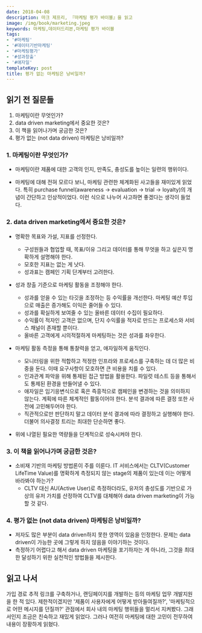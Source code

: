 ```yaml
---
date: 2018-04-08
description: 마크 제프리, 『마케팅 평가 바이블』을 읽고
image: /img/book/marketing.jpeg
keywords: 마케팅,데이터드리븐,마케팅 평가 바이블
tags:
- '#마케팅'
- '#데이터기반마케팅'
- '#마케팅평가'
- '#성과창출'
- '#애자일'
templateKey: post
title: 평가 없는 마케팅은 낭비일까?
---
```


## 읽기 전 질문들

1. 마케팅이란 무엇인가?
2. data driven marketing에서 중요한 것은?
3. 이 책을 읽어나가며 궁금한 것은?
4. 평가 없는 (not data driven) 마케팅은 낭비일까?

### 1. 마케팅이란 무엇인가?

- 마케팅이란 제품에 대한 고객의 인지, 만족도, 충성도를 높이는 일련의 행위이다.

- 마케팅에 대해 전혀 모르다 보니, 마케팅 관련한 체계화된 사고들을 재미있게 읽었다. 특히 purchase funnel(awareness -> evaluation -> trial -> loyalty)의 개념이 간단하고 인상적이었다. 이런 식으로 나누어 사고하면 좋겠다는 생각이 들었다.

### 2. data driven marketing에서 중요한 것은?

- 명확한 목표와 가설, 지표를 선정한다.

    - 구성원들과 협업할 때, 목표/이유 그리고 데이터를 통해 무엇을 하고 싶은지 명확하게 설명해야 한다.
    - 모호한 지표는 없는 게 낫다.
    - 성과표는 캠페인 기획 단계부터 고려한다.
- 성과 창출 기준으로 마케팅 활동을 조정해야 한다.
    - 성과를 얻을 수 있는 타깃을 조정하는 등 수익률을 개선한다. 마케팅 예산 투입으로 매출은 증가해도 이익은 줄어들 수 있다.
    - 성과를 확실하게 보여줄 수 있는 올바른 데이터 수집이 필요하다.
    - 수익률이 적자인 고객은 없으며, 단지 수익률을 적자로 만드는 프로세스와 서비스 채널이 존재할 뿐이다.
    - 올바른 고객에게 시의적절하게 마케팅하는 것은 성과를 좌우한다.
- 마케팅 활동 측정을 통해 통찰력을 얻고, 애자일하게 움직인다.
    - 모니터링을 위한 적합하고 적정한 인프라와 프로세스를 구축하는 데 더 많은 비중을 둔다. 이때 요구사항이 모호하면 큰 비용을 치를 수 있다.
    - 인과관계 파악을 위해 통제된 접근 방법을 활용한다. 파일럿 테스트 등을 통해서도 통제된 환경을 만들어낼 수 있다.
    - 애자일은 임기응변식으로 혹은 즉흥적으로 캠페인을 변경하는 것을 의미하지 않는다. 계획에 따른 체계적인 활동이어야 한다. 분석 결과에 따른 결정 또한 사전에 고민해두어야 한다.
    - 직관적으로만 판단하지 말고 데이터 분석 결과에 따라 결정하고 실행해야 한다. 더불어 의사결정 트리는 최대한 단순하면 좋다.
- 위에 나열된 필요한 역량들을 단계적으로 성숙시켜야 한다.

### 3. 이 책을 읽어나가며 궁금한 것은?

- 소비재 기반의 마케팅 방법론이 주를 이룬다. IT 서비스에서는 CLTV(Customer LifeTime Value)를 명확하게 측정되지 않는 stage의 제품이 있는데 이는 어떻게 바라봐야 하는가?
    - CLTV 대신 AU(Active User)로 측정하더라도, 유저의 충성도를 기반으로 가상의 유저 가치를 산정하여 CLTV를 대체해야 data driven marketing이 가능할 것 같다.

### 4. 평가 없는 (not data driven) 마케팅은 낭비일까?

- 저자도 많은 부분이 data driven하지 못한 영역이 있음을 인정한다. 문제는 data driven이 가능한 곳에 그렇게 하지 않음을 이야기하는 것이다.
- 측정하기 어렵다고 해서 data driven 마케팅을 포기하자는 게 아니라, 그것을 최대한 달성하기 위한 실천적인 방법들을 제시한다.

## 읽고 나서

가입 경로 추적 링크를 구축하거나, 랜딩페이지를 개발하는 등의 마케팅 업무 개발지원을 한 적 있다. 제한적이겠지만 '제품이 사용자에게 어떻게 받아들여질까?', '마케팅적으로 어떤 메시지를 던질까?' 관점에서 회사 내의 마케팅 행위들을 멀리서 지켜봤다. 그래서인지 조금은 친숙하고 재밌게 읽었다. 그러나 여전히 마케팅에 대한 고민이 전무하여 내용이 장황하게 읽혔다.